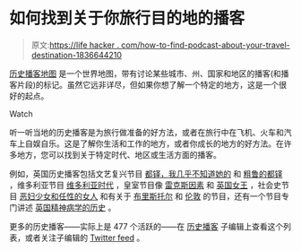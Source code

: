 # 如何找到关于你旅行目的地的播客

> 原文:[https://life hacker . com/how-to-find-podcast-about-your-travel-destination-1836644210](https://lifehacker.com/how-to-find-podcasts-about-your-travel-destination-1836644210)

[历史播客地图](https://timurpodcast.com/map-of-podcasts/) 是一个世界地图，带有讨论某些城市、州、国家和地区的播客(和播客片段)的标记。虽然它远非详尽，但如果你想了解一个特定的地方，这是一个很好的起点。

Watch

听一听当地的历史播客是为旅行做准备的好方法，或者在旅行中在飞机、火车和汽车上自娱自乐。这是了解你生活和工作的地方，或者你成长的地方的好方法。在许多地方，您可以找到关于特定时代、地区或生活方面的播客。

例如，英国历史播客包括文艺复兴节目 [都铎，我几乎不知道她的](https://podcasts.apple.com/us/podcast/tudor-i-hardly-know-her/id1164474450) 和 [粗鲁的都铎](https://www.rudetudors.com/) ，维多利亚节目 [维多利亚时代](http://www.ageofvictoriapodcast.com/) ，皇室节目像 [雷克斯因素](https://history-podcasts.com/rex-factor) 和 [英国女王](https://tunein.com/podcasts/Culture/Queens-of-England-Podcast-p778676/) ，社会史节目 [恶妇少女和任性的女人](https://podcasts.apple.com/us/podcast/gallus-girls-and-wayward-women/id1336213728) 和有关于 [布里斯托尔](https://thebristolcable.org/bristol-history-podcast/) 和 [伦敦](https://londonhistorypodcast.podbean.com/) 的节目，还有一个节目专门讲述 [英国精神病学的历史](https://historypsychiatry.com/2016/07/24/podcast-history-of-psychiatry-in-britain-since-1500/) 。

更多的历史播客——实际上是 477 个活跃的——在 [历史播客](https://www.reddit.com/r/HistoryPodcasting/wiki/index) 子编辑上查看这个列表，或者关注子编辑的 [Twitter feed](https://twitter.com/Historypodlist) 。